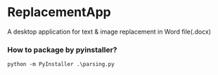 # ReplacementApp

A desktop application for text &amp; image replacement in Word file(.docx)

### How to package by pyinstaller?

```
python -m PyInstaller .\parsing.py
```

